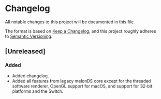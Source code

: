 # Changelog

All notable changes to this project will be documented in this file.

The format is based on [Keep a Changelog](https://keepachangelog.com/en/1.1.0),
and this project roughly adheres to [Semantic Versioning](https://semver.org/spec/v2.0.0.html).

## [Unreleased]

### Added

- Added changelog.
- Added all features from legacy melonDS core except for
  the threaded software renderer,
  OpenGL support for macOS,
  and support for 32-bit platforms and the Switch.
